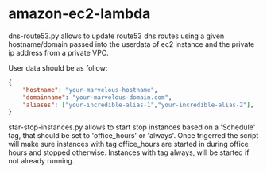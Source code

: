 # amazon-ec2-lambda
dns-route53.py allows to update route53 dns routes using a given hostname/domain passed into the userdata of ec2 instance and the private ip address from a private VPC.

User data should be as follow:

```json
{
    "hostname": "your-marvelous-hostname",
    "domainname": "your-marvelous-domain.com",
    "aliases": ["your-incredible-alias-1","your-incredible-alias-2"],
}
```

star-stop-instances.py allows to start stop instances based on a 'Schedule' tag, that should be set to 'office_hours' or 'always'. Once trigerred the script will make sure instances with tag office_hours are started in during office hours and stopped otherwise. Instances with tag always, will be started if not already running.
